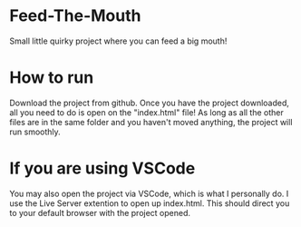 # Feed-The-Mouth
Small little quirky project where you can feed a big mouth!

# How to run
Download the project from github. Once you have the project downloaded, all you need to do is open on the "index.html" file!
As long as all the other files are in the same folder and you haven't moved anything, the project will run smoothly.

# If you are using VSCode
You may also open the project via VSCode, which is what I personally do. I use the Live Server extention to open up index.html. This should direct
you to your default browser with the project opened.
